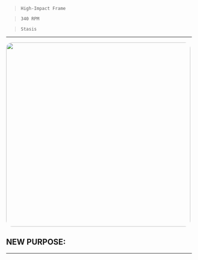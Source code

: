 > `High-Impact Frame`

> `340 RPM`

> `Stasis`

---

<img src="https://bungie.net/common/destiny2_content/screenshots/1780464822.jpg" width="500px" style="border-radius: 16px">

## NEW PURPOSE:

---

